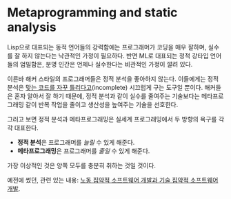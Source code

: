 Metaprogramming and static analysis
===================================

Lisp으로 대표되는 동적 언어들의 강력함에는 프로그래머가 코딩을 매우 잘하며, 실수를 잘 하지 않는다는 낙관적인 가정이 필요하다.
반면 ML로 대표되는 정적 강타입 언어들의 엄밀함은, 분명 인간은 언제나 실수한다는 비관적인 가정이 깔려 있다.

이른바 해커 스타일의 프로그래머들은 정적 분석을 좋아하지 않는다.
이들에게는 정적 분석은 [맞는 코드를 자꾸 틀리다고][1](incomplete) 시끄럽게 구는 도구일 뿐이다.
해커들은 혼자 알아서 잘 하기 때문에, 정적 분석과 같이 실수를 줄여주는 기술보다는 메타프로그래밍 같이 반복 작업을 줄이고 생산성을 높여주는 기술을 선호한다.

그러고 보면 정적 분석과 메타프로그래밍은 실세계 프로그래밍에서 두 방향의 욕구를 각각 대표한다.

- **정적 분석**은 프로그래머를 *늘릴* 수 있게 해준다.
- **메타프로그래밍**은 프로그래머를 *줄일* 수 있게 해준다.

가장 이상적인 것은 양쪽 모두를 충분히 취하는 것일 것이다.

예전에 썼던, 관련 있는 내용: [노동 집약적 소프트웨어 개발과 기술 집약적 소프트웨어 개발][2].

[1]: http://eschew.wordpress.com/2009/08/31/sound-and-complete/
[2]: http://ask.fm/hongminhee/answer/27733312415
